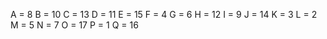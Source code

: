 A = 8
B = 10
C = 13
D = 11
E = 15
F = 4
G = 6
H = 12
I = 9
J = 14
K = 3
L = 2
M = 5
N = 7
O = 17
P = 1
Q = 16

